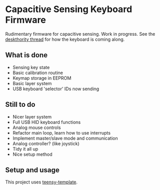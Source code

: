 Capacitive Sensing Keyboard Firmware
====================================

Rudimentary firmware for capacitive sensing. Work in progress.
See the [deskthority
thread](https://deskthority.net/workshop-f7/designing-a-custom-topre-board-t11734.html)
for how the keyboard is coming along.


What is done
------------

- Sensing key state
- Basic calibration routine
- Keymap storage in EEPROM
- Basic layer system
- USB keyboard 'selector' IDs now sending


Still to do
-----------

- Nicer layer system
- Full USB HID keyboard functions
- Analog mouse controls
- Refactor main loop, learn how to use interrupts
- Implement master/slave mode and communication
- Analog controller? (like joystick)
- Tidy it all up
- Nice setup method


Setup and usage
---------------

This project uses
[teensy-template](https://github.com/apmorton/teensy-template).
